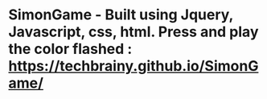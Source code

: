 # SimonGame - Built using Jquery, Javascript, css, html.   Press and play the color flashed : https://techbrainy.github.io/SimonGame/
